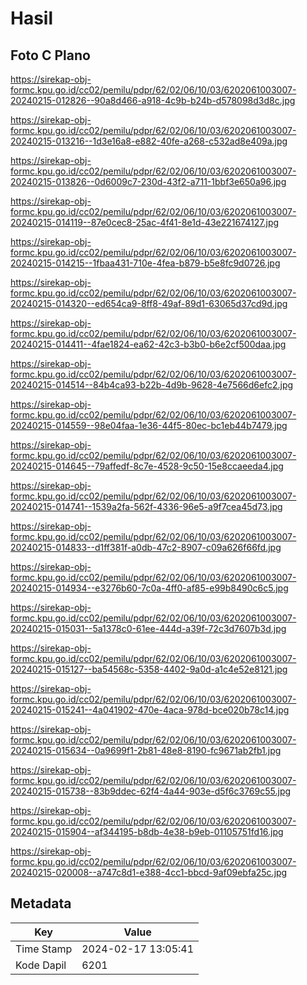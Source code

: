 # Hasil

## Foto C Plano

https://sirekap-obj-formc.kpu.go.id/cc02/pemilu/pdpr/62/02/06/10/03/6202061003007-20240215-012826--90a8d466-a918-4c9b-b24b-d578098d3d8c.jpg

https://sirekap-obj-formc.kpu.go.id/cc02/pemilu/pdpr/62/02/06/10/03/6202061003007-20240215-013216--1d3e16a8-e882-40fe-a268-c532ad8e409a.jpg

https://sirekap-obj-formc.kpu.go.id/cc02/pemilu/pdpr/62/02/06/10/03/6202061003007-20240215-013826--0d6009c7-230d-43f2-a711-1bbf3e650a96.jpg

https://sirekap-obj-formc.kpu.go.id/cc02/pemilu/pdpr/62/02/06/10/03/6202061003007-20240215-014119--87e0cec8-25ac-4f41-8e1d-43e221674127.jpg

https://sirekap-obj-formc.kpu.go.id/cc02/pemilu/pdpr/62/02/06/10/03/6202061003007-20240215-014215--1fbaa431-710e-4fea-b879-b5e8fc9d0726.jpg

https://sirekap-obj-formc.kpu.go.id/cc02/pemilu/pdpr/62/02/06/10/03/6202061003007-20240215-014320--ed654ca9-8ff8-49af-89d1-63065d37cd9d.jpg

https://sirekap-obj-formc.kpu.go.id/cc02/pemilu/pdpr/62/02/06/10/03/6202061003007-20240215-014411--4fae1824-ea62-42c3-b3b0-b6e2cf500daa.jpg

https://sirekap-obj-formc.kpu.go.id/cc02/pemilu/pdpr/62/02/06/10/03/6202061003007-20240215-014514--84b4ca93-b22b-4d9b-9628-4e7566d6efc2.jpg

https://sirekap-obj-formc.kpu.go.id/cc02/pemilu/pdpr/62/02/06/10/03/6202061003007-20240215-014559--98e04faa-1e36-44f5-80ec-bc1eb44b7479.jpg

https://sirekap-obj-formc.kpu.go.id/cc02/pemilu/pdpr/62/02/06/10/03/6202061003007-20240215-014645--79affedf-8c7e-4528-9c50-15e8ccaeeda4.jpg

https://sirekap-obj-formc.kpu.go.id/cc02/pemilu/pdpr/62/02/06/10/03/6202061003007-20240215-014741--1539a2fa-562f-4336-96e5-a9f7cea45d73.jpg

https://sirekap-obj-formc.kpu.go.id/cc02/pemilu/pdpr/62/02/06/10/03/6202061003007-20240215-014833--d1ff381f-a0db-47c2-8907-c09a626f66fd.jpg

https://sirekap-obj-formc.kpu.go.id/cc02/pemilu/pdpr/62/02/06/10/03/6202061003007-20240215-014934--e3276b60-7c0a-4ff0-af85-e99b8490c6c5.jpg

https://sirekap-obj-formc.kpu.go.id/cc02/pemilu/pdpr/62/02/06/10/03/6202061003007-20240215-015031--5a1378c0-61ee-444d-a39f-72c3d7607b3d.jpg

https://sirekap-obj-formc.kpu.go.id/cc02/pemilu/pdpr/62/02/06/10/03/6202061003007-20240215-015127--ba54568c-5358-4402-9a0d-a1c4e52e8121.jpg

https://sirekap-obj-formc.kpu.go.id/cc02/pemilu/pdpr/62/02/06/10/03/6202061003007-20240215-015241--4a041902-470e-4aca-978d-bce020b78c14.jpg

https://sirekap-obj-formc.kpu.go.id/cc02/pemilu/pdpr/62/02/06/10/03/6202061003007-20240215-015634--0a9699f1-2b81-48e8-8190-fc9671ab2fb1.jpg

https://sirekap-obj-formc.kpu.go.id/cc02/pemilu/pdpr/62/02/06/10/03/6202061003007-20240215-015738--83b9ddec-62f4-4a44-903e-d5f6c3769c55.jpg

https://sirekap-obj-formc.kpu.go.id/cc02/pemilu/pdpr/62/02/06/10/03/6202061003007-20240215-015904--af344195-b8db-4e38-b9eb-01105751fd16.jpg

https://sirekap-obj-formc.kpu.go.id/cc02/pemilu/pdpr/62/02/06/10/03/6202061003007-20240215-020008--a747c8d1-e388-4cc1-bbcd-9af09ebfa25c.jpg


## Metadata

| Key        | Value               |
| ---------- | ------------------- |
| Time Stamp | 2024-02-17 13:05:41 |
| Kode Dapil | 6201                |



